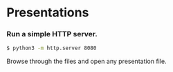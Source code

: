 # Presentations

### Run a simple HTTP server.

```bash
$ python3 -m http.server 8080
```

Browse through the files and open any presentation file.
